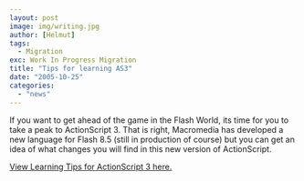 ```yaml
---
layout: post
image: img/writing.jpg
author: [Helmut]
tags:
  - Migration
exc: Work In Progress Migration
title: "Tips for learning AS3"
date: "2005-10-25"
categories: 
  - "news"
---
```


If you want to get ahead of the game in the Flash World, its time for you to take a peak to ActionScript 3. That is right, Macromedia has developed a new language for Flash 8.5 (still in production of course) but you can get an idea of what changes you will find in this new version of ActionScript.

[View Learning Tips for ActionScript 3 here.](http://labs.macromedia.com/wiki/index.php/ActionScript_3:Learning_Tips)
